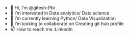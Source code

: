 - 👋 Hi, I’m @gitesh-Pbi
- 👀 I’m interested in Data analytics/ Data science
- 🌱 I’m currently learning Python/ Data Visualization
- 💞️ I’m looking to collaborate on Creating git hub profile
- 📫 How to reach me :LinkedIn

<!---
gitesh-Pbi/gitesh-Pbi is a ✨ special ✨ repository because its `README.md` (this file) appears on your GitHub profile.
You can click the Preview link to take a look at your changes.
--->
